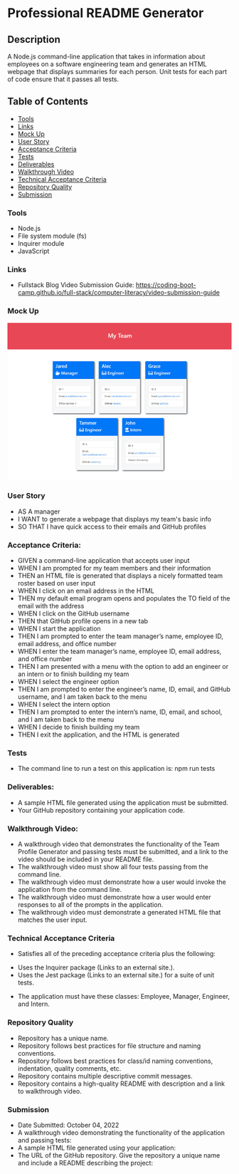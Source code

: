 # Professional README Generator

## Description
A Node.js command-line application that takes in information about employees on a software engineering team and generates an HTML webpage that displays summaries for each person. Unit tests for each part of code ensure that it passes all tests.

## Table of Contents
* [Tools](#tools)
* [Links](#links)
* [Mock Up](#Mock-Up)
* [User Story](#User-Story)
* [Acceptance Criteria](#Acceptance-Criteria)
* [Tests](#Tests)
* [Deliverables](#Deliverables)
* [Walkthrough Video](#Walkthrough-Video)
* [Technical Acceptance Criteria](#Technical-Acceptance-Criteria)
* [Repository Quality](#Repository-Quality)
* [Submission](#Submission)

### Tools
- Node.js
- File system module (fs)
- Inquirer module
- JavaScript

### Links
* Fullstack Blog Video Submission Guide: https://coding-boot-camp.github.io/full-stack/computer-literacy/video-submission-guide

### Mock Up
![Team Generator HTML Webpage Screenshot](./assets/images/MockUp.png)

### User Story
* AS A manager
* I WANT to generate a webpage that displays my team's basic info
* SO THAT I have quick access to their emails and GitHub profiles

### Acceptance Criteria:
* GIVEN a command-line application that accepts user input
* WHEN I am prompted for my team members and their information
* THEN an HTML file is generated that displays a nicely formatted team roster based on user input
* WHEN I click on an email address in the HTML
* THEN my default email program opens and populates the TO field of the email with the address
* WHEN I click on the GitHub username
* THEN that GitHub profile opens in a new tab
* WHEN I start the application
* THEN I am prompted to enter the team manager’s name, employee ID, email address, and office number
* WHEN I enter the team manager’s name, employee ID, email address, and office number
* THEN I am presented with a menu with the option to add an engineer or an intern or to finish building my team
* WHEN I select the engineer option
* THEN I am prompted to enter the engineer’s name, ID, email, and GitHub username, and I am taken back to the menu
* WHEN I select the intern option
* THEN I am prompted to enter the intern’s name, ID, email, and school, and I am taken back to the menu
* WHEN I decide to finish building my team
* THEN I exit the application, and the HTML is generated

### Tests
* The command line to run a test on this application is: npm run tests

### Deliverables: 
* A sample HTML file generated using the application must be submitted.
* Your GitHub repository containing your application code.

### Walkthrough Video: 
* A walkthrough video that demonstrates the functionality of the Team Profile Generator and passing tests must be submitted, and a link to the video should be included in your README file.
* The walkthrough video must show all four tests passing from the command line.
* The walkthrough video must demonstrate how a user would invoke the application from the command line.
* The walkthrough video must demonstrate how a user would enter responses to all of the prompts in the application.
* The walkthrough video must demonstrate a generated HTML file that matches the user input.

### Technical Acceptance Criteria
* Satisfies all of the preceding acceptance criteria plus the following:
- Uses the Inquirer package (Links to an external site.).
- Uses the Jest package (Links to an external site.) for a suite of unit tests.
* The application must have these classes: Employee, Manager, Engineer, and Intern.

### Repository Quality
* Repository has a unique name.
* Repository follows best practices for file structure and naming conventions.
* Repository follows best practices for class/id naming conventions, indentation, quality comments, etc.
* Repository contains multiple descriptive commit messages.
* Repository contains a high-quality README with description and a link to walkthrough video.

### Submission
* Date Submitted: October 04, 2022
* A walkthrough video demonstrating the functionality of the application and passing tests:
* A sample HTML file generated using your application:
* The URL of the GitHub repository. Give the repository a unique name and include a README describing the project: